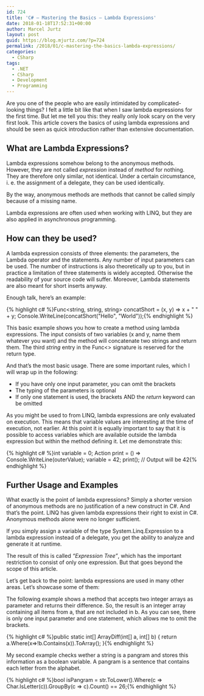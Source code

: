 ```yaml
---
id: 724
title: 'C# – Mastering the Basics – Lambda Expressions'
date: 2018-01-18T17:52:31+00:00
author: Marcel Jurtz
layout: post
guid: https://blog.mjurtz.com/?p=724
permalink: /2018/01/c-mastering-the-basics-lambda-expressions/
categories:
  - CSharp
tags:
  - .NET
  - CSharp
  - Development
  - Programming
---
```

Are you one of the people who are easily intimidated by complicated-looking things? I felt a little bit like that when I saw lambda expressions for the first time. But let me tell you this: they really only look scary on the very first look. This article covers the basics of using lambda expressions and should be seen as quick introduction rather than extensive documentation.

## What are Lambda Expressions?

Lambda expressions somehow belong to the anonymous methods. However, they are not called _expression_ instead of _method_ for nothing. They are therefore only similar, not identical. Under a certain circumstance, i. e. the assignment of a delegate, they can be used identically.

By the way, anonymous methods are methods that cannot be called simply because of a missing name.

Lambda expressions are often used when working with LINQ, but they are also applied in asynchronous programming.

## How can they be used?

A lambda expression consists of three elements: the parameters, the Lambda operator and the statements. Any number of input parameters can be used. The number of instructions is also theoretically up to you, but in practice a limitation of three statements is widely accepted. Otherwise the readability of your source code will suffer. Moreover, Lambda statements are also meant for short inserts anyway.

Enough talk, here&#8217;s an example:

{% highlight c# %}Func<string, string, string> concatShort = (x, y) => x + " " + y;
Console.WriteLine(concatShort("Hello", "World"));{% endhighlight %}

This basic example shows you how to create a method using lambda expressions. The input consists of two variables (x and y, name them whatever you want) and the method will concatenate two strings and return them. The third _string_ entry in the Func<> signature is reserved for the return type.

And that&#8217;s the most basic usage. There are some important rules, which I will wrap up in the following:

  * If you have only one input parameter, you can omit the brackets
  * The typing of the parameters is optional
  * If only one statement is used, the brackets AND the _return_ keyword can be omitted

As you might be used to from LINQ, lambda expressions are only evaluated on execution. This means that variable values are interesting at the time of execution, not earlier. At this point it is equally important to say that it is possible to access variables which are available outside the lambda expression but within the method defining it. Let me demonstrate this:

{% highlight c# %}int variable = 0;
Action print = () => Console.WriteLine(outerValue);
variable = 42;
print(); // Output will be 42{% endhighlight %}

## Further Usage and Examples

What exactly is the point of lambda expressions? Simply a shorter version of anonymous methods are no justification of a new construct in C#. And that&#8217;s the point. LINQ has given lambda expressions their right to exist in C#. Anonymous methods alone were no longer sufficient.

If you simply assign a variable of the type System.Linq.Expression<TDelegate> to a lambda expression instead of a delegate, you get the ability to analyze and generate it at runtime.
  
The result of this is called _&#8220;Expression Tree&#8221;_, which has the important restriction to consist of only one expression. But that goes beyond the scope of this article.

<span>Let&#8217;s get back to the point:</span> lambda expressions are used in many other areas. Let&#8217;s showcase some of them:

The following example shows a method that accepts two integer arrays as parameter and returns their difference. So, the result is an integer array containing all items from a, that are not included in b. As you can see, there is only one input parameter and one statement, which allows me to omit the brackets.

{% highlight c# %}public static int[] ArrayDiff(int[] a, int[] b)
{
  return a.Where(x=>!b.Contains(x)).ToArray();
}{% endhighlight %}

My second example checks wether a string is a pangram and stores this information as a boolean variable. A pangram is a sentence that contains each letter from the alphabet.

{% highlight c# %}bool isPangram = str.ToLower().Where(c => Char.IsLetter(c)).GroupBy(c => c).Count() == 26;{% endhighlight %}